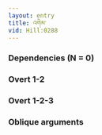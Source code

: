 ```yaml
---
layout: entry
title: འགེམ་
vid: Hill:0288
---
```

### Dependencies (N = 0)


### Overt 1-2


### Overt 1-2-3


### Oblique arguments
